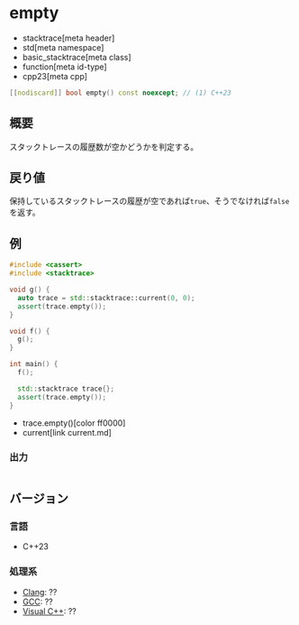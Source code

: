 # empty
* stacktrace[meta header]
* std[meta namespace]
* basic_stacktrace[meta class]
* function[meta id-type]
* cpp23[meta cpp]

```cpp
[[nodiscard]] bool empty() const noexcept; // (1) C++23
```

## 概要
スタックトレースの履歴数が空かどうかを判定する。


## 戻り値
保持しているスタックトレースの履歴が空であれば`true`、そうでなければ`false`を返す。


## 例
```cpp example
#include <cassert>
#include <stacktrace>

void g() {
  auto trace = std::stacktrace::current(0, 0);
  assert(trace.empty());
}

void f() {
  g();
}

int main() {
  f();

  std::stacktrace trace{};
  assert(trace.empty());
}
```
* trace.empty()[color ff0000]
* current[link current.md]

### 出力
```
```


## バージョン
### 言語
- C++23

### 処理系
- [Clang](/implementation.md#clang): ??
- [GCC](/implementation.md#gcc): ??
- [Visual C++](/implementation.md#visual_cpp): ??
